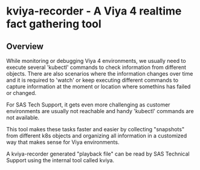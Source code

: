# kviya-recorder - A Viya 4 realtime fact gathering tool

## Overview
While monitoring or debugging Viya 4 environments, we usually need to execute several 'kubectl' commands to check information from different objects. There are also scenarios where the information changes over time and it is required to 'watch' or keep executing different commands to capture information at the moment or location where somethins has failed or changed.

For SAS Tech Support, it gets even more challenging as customer environments are usually not reachable and handy 'kubectl' commands are not available.

This tool makes these tasks faster and easier by collecting "snapshots" from different k8s objects and organizing all information in a customized way that makes sense for Viya environments.

A kviya-recorder generated "playback file" can be read by SAS Technical Support using the internal tool called kviya.